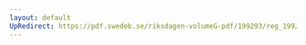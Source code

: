 ```yaml
---
layout: default
UpRedirect: https://pdf.swedeb.se/riksdagen-volumeG-pdf/199293/reg_199293/reg_199293_0078.pdf
---
```

